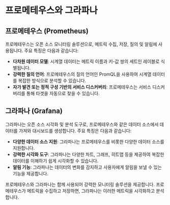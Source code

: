 # 프로메테우스와 그라파나

## 프로메테우스 (Prometheus)

프로메테우스는 오픈 소스 모니터링 솔루션으로, 메트릭 수집, 저장, 질의 및 알림에 사용됩니다. 주요 특징은 다음과 같습니다:

- **다차원 데이터 모델**: 시계열 데이터는 메트릭 이름과 키-값 쌍의 세트인 레이블로 식별됩니다.
- **강력한 질의 언어**: 프로메테우스의 질의 언어인 PromQL을 사용하여 시계열 데이터를 복잡한 방식으로 분석할 수 있습니다.
- **자가 발견 또는 정적 구성 기반의 서비스 디스커버리**: 프로메테우스는 서비스 디스커버리를 통해 타겟을 자동으로 찾을 수 있습니다.

## 그라파나 (Grafana)

그라파나는 오픈 소스 시각화 및 분석 도구로, 프로메테우스와 같은 데이터 소스에서 데이터를 가져와 대시보드를 생성합니다. 주요 특징은 다음과 같습니다:

- **다양한 데이터 소스 지원**: 그라파나는 프로메테우스를 비롯한 다양한 데이터 소스를 지원합니다.
- **강력한 시각화 도구**: 그라파나는 다양한 차트, 그래프, 히트맵 등을 제공하여 복잡한 데이터를 이해하기 쉽게 시각화할 수 있습니다.
- **알림 기능**: 그라파나는 데이터의 변화를 감지하고 사용자에게 알림을 보낼 수 있는 기능을 제공합니다.

프로메테우스와 그라파나는 함께 사용되어 강력한 모니터링 솔루션을 제공합니다. 프로메테우스가 메트릭을 수집하고 저장하면, 그라파나는 이러한 메트릭을 시각화하고 분석합니다.
